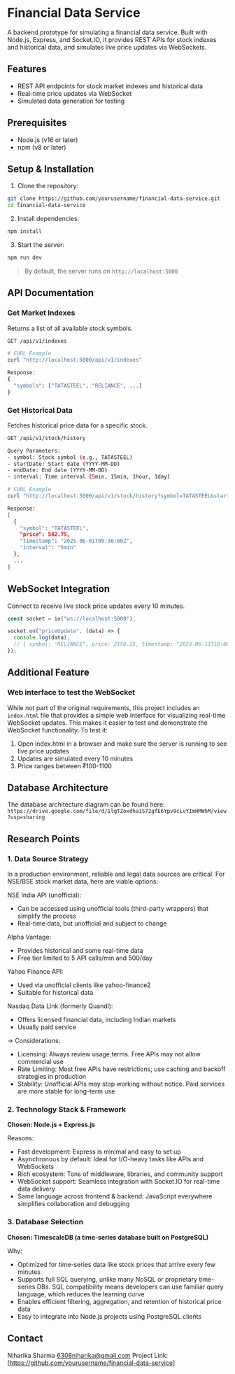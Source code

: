 # Financial Data Service

A backend prototype for simulating a financial data service. Built with Node.js, Express, and Socket.IO, it provides REST APIs for stock indexes and historical data, and simulates live price updates via WebSockets.

## Features

- REST API endpoints for stock market indexes and historical data
- Real-time price updates via WebSocket
- Simulated data generation for testing

## Prerequisites

- Node.js (v16 or later)
- npm (v8 or later)

## Setup & Installation

1. Clone the repository:
```bash
git clone https://github.com/yourusername/financial-data-service.git
cd financial-data-service
```

2. Install dependencies:
```bash
npm install
```

3. Start the server:
```bash
npm run dev
```
> By default, the server runs on `http://localhost:5000`

## API Documentation

### Get Market Indexes
Returns a list of all available stock symbols.

```bash
GET /api/v1/indexes

# CURL Example
curl "http://localhost:5000/api/v1/indexes"

Response:
{
  "symbols": ["TATASTEEL", "RELIANCE", ...]
}
```

### Get Historical Data
Fetches historical price data for a specific stock.

```bash
GET /api/v1/stock/history

Query Parameters:
- symbol: Stock symbol (e.g., TATASTEEL)
- startDate: Start date (YYYY-MM-DD)
- endDate: End date (YYYY-MM-DD)
- interval: Time interval (5min, 15min, 1hour, 1day)

# CURL Example
curl "http://localhost:5000/api/v1/stock/history?symbol=TATASTEEL&startDate=2025-06-01&endDate=2025-06-11&interval=5min"

Response:
[
  {
    "symbol": "TATASTEEL",
    "price": 542.75,
    "timestamp": "2025-06-01T09:30:00Z",
    "interval": "5min"
  },
  ...
]
```

## WebSocket Integration

Connect to receive live stock price updates every 10 minutes.

```javascript
const socket = io("ws://localhost:5000");

socket.on("priceUpdate", (data) => {
  console.log(data);
  // { symbol: "RELIANCE", price: 2150.25, timestamp: "2023-06-11T10:00:00Z" }
});
```
## Additional Feature

### Web interface to test the WebSocket
While not part of the original requirements, this project includes an `index.html` file that provides a simple web interface for visualizing real-time WebSocket updates. This makes it easier to test and demonstrate the WebSocket functionality.
To test it:

1. Open index.html in a browser and make sure the server is running to see live price updates
2. Updates are simulated every 10 minutes
3. Price ranges between ₹100-1100

## Database Architecture

The database architecture diagram can be found here: `https://drive.google.com/file/d/1lgTZoxdha1S72gfE6Ypv9cLvYImHMWhM/view?usp=sharing`

## Research Points

### 1. Data Source Strategy
In a production environment, reliable and legal data sources are critical. For NSE/BSE stock market data, here are viable options:

NSE India API (unofficial):
- Can be accessed using unofficial tools (third-party wrappers) that simplify the process
- Real-time data, but unofficial and subject to change

Alpha Vantage:
- Provides historical and some real-time data
- Free tier limited to 5 API calls/min and 500/day

Yahoo Finance API:
- Used via unofficial clients like yahoo-finance2
- Suitable for historical data

Nasdaq Data Link (formerly Quandl):
- Offers licensed financial data, including Indian markets
- Usually paid service

-> Considerations:
- Licensing: Always review usage terms. Free APIs may not allow commercial use
- Rate Limiting: Most free APIs have restrictions; use caching and backoff strategies in production
- Stability: Unofficial APIs may stop working without notice. Paid services are more stable for long-term use

### 2. Technology Stack & Framework
**Chosen: Node.js + Express.js**

Reasons:
- Fast development: Express is minimal and easy to set up
- Asynchronous by default: Ideal for I/O-heavy tasks like APIs and WebSockets
- Rich ecosystem: Tons of middleware, libraries, and community support
- WebSocket support: Seamless integration with Socket.IO for real-time data delivery
- Same language across frontend & backend: JavaScript everywhere simplifies collaboration and debugging

### 3. Database Selection
**Chosen: TimescaleDB (a time-series database built on PostgreSQL)**

Why:
- Optimized for time-series data like stock prices that arrive every few minutes
- Supports full SQL querying, unlike many NoSQL or proprietary time-series DBs. SQL compatibility means developers can use familiar query language, which reduces the learning curve
- Enables efficient filtering, aggregation, and retention of historical price data
- Easy to integrate into Node.js projects using PostgreSQL clients

## Contact
Niharika Sharma
6308niharika@gmail.com
Project Link: [https://github.com/yourusername/financial-data-service]
